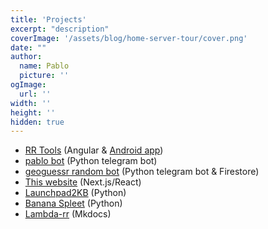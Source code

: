 ```yaml
---
title: 'Projects'
excerpt: "description"
coverImage: '/assets/blog/home-server-tour/cover.png'
date: ""
author:
  name: Pablo
  picture: ''
ogImage:
  url: ''
width: ''
height: ''
hidden: true
---
```



- [RR Tools](https://rr-tools.eu) (Angular & [Android app](https://play.google.com/store/apps/details?id=eu.rrtools.app))
- [pablo bot](/posts/rrpablobot) (Python telegram bot)
- [geoguessr random bot](/posts/geoguessr-random-bot) (Python telegram bot & Firestore)
- [This website](https://github.com/pbl0/pablo-blog) (Next.js/React)
- [Launchpad2KB](https://github.com/pbl0/Launchdpad2KB) (Python)
- [Banana Spleet](/posts/banana-spleet) (Python)
- [Lambda-rr](https://lambda.pablob.eu/) (Mkdocs)